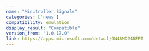 ```yaml
---
name: "Minitroller.Signals"
categories: ['news']
compatibility: emulation
display_result: "Compatible"
version_from: "1.0.17.0"
link: https://apps.microsoft.com/detail/9N48MD24DFPT
---
```

